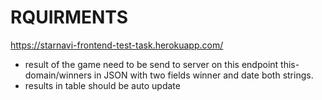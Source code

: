 # RQUIRMENTS 

https://starnavi-frontend-test-task.herokuapp.com/

<!-- - user set game difficulty and name -->
<!-- - press PLAY -->
<!-- - at a specified time interval (in the delay field) a random square on the field is highlighted in blue -->
<!-- - if the user managed to click on the square during this time - he turns green, the player gets a point and the field changes color to green -->
<!-- - if not, the field turns red and the point goes to the computer -->
<!-- - when a player or computer paints >50% of all possible squares in his color - he becomes the winner -->
<!-- - an inscription appears between the control buttons and the playing field that the player (the name he entered) / computer won -->
<!-- - button PLAY changes the caption to PLAY AGAIN -->
- result of the game need to be send to server on this endpoint this-domain/winners in JSON with two fields winner and date both strings.
- results in table should be auto update